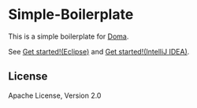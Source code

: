Simple-Boilerplate
========================================

This is a simple boilerplate for [Doma](https://github.com/domaframework/doma).

See [Get started!(Eclipse)](https://doma.readthedocs.io/ja/stable/getting-started-eclipse/) and [Get started!(IntelliJ IDEA)](https://doma.readthedocs.io/ja/latest/getting-started-idea/).

License
-------

Apache License, Version 2.0
